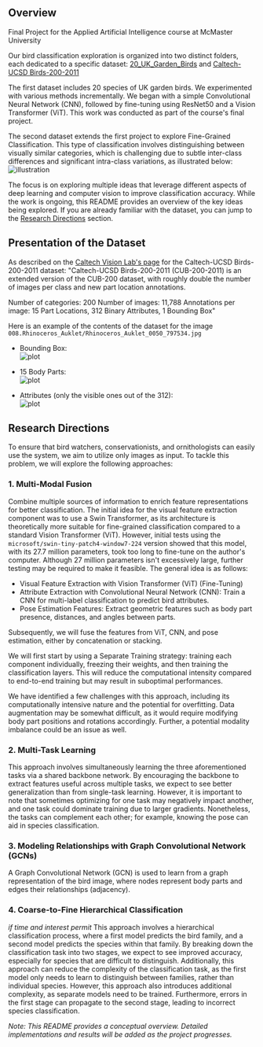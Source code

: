 ## Overview
Final Project for the Applied Artificial Intelligence course at McMaster University

Our bird classification exploration is organized into two distinct folders, each dedicated to a specific dataset: [20_UK_Garden_Birds](https://www.kaggle.com/datasets/davemahony/20-uk-garden-birds) and [Caltech-UCSD Birds-200-2011](https://www.vision.caltech.edu/datasets/cub_200_2011/)

The first dataset includes 20 species of UK garden birds. We experimented with various methods incrementally. We began with a simple Convolutional Neural Network (CNN), followed by fine-tuning using ResNet50 and a Vision Transformer (ViT). This work was conducted as part of the course's final project.

The second dataset extends the first project to explore Fine-Grained Classification. This type of classification involves distinguishing between visually similar categories, which is challenging due to subtle inter-class differences and significant intra-class variations, as illustrated below:<br>
![illustration](./screenshots/cub_fine_grained_explanation.png)

The focus is on exploring multiple ideas that leverage different aspects of deep learning and computer vision to improve classification accuracy. While the work is ongoing, this README provides an overview of the key ideas being explored. If you are already familiar with the dataset, you can jump to the [Research Directions](#research-directions) section.

## Presentation of the Dataset
As described on the [Caltech Vision Lab's page](https://www.vision.caltech.edu/datasets/cub_200_2011/) for the Caltech-UCSD Birds-200-2011 dataset:
"Caltech-UCSD Birds-200-2011 (CUB-200-2011) is an extended version of the CUB-200 dataset, with roughly double the number of images per class and new part location annotations.

Number of categories: 200
Number of images: 11,788
Annotations per image: 15 Part Locations, 312 Binary Attributes, 1 Bounding Box"

Here is an example of the contents of the dataset for the image `008.Rhinoceros_Auklet/Rhinoceros_Auklet_0050_797534.jpg`

- Bounding Box:<br>
![plot](./screenshots/cub_bbox_example.png)

- 15 Body Parts:<br>
![plot](./screenshots/cub_body_parts_example.png)

- Attributes (only the visible ones out of the 312):<br>
![plot](./screenshots/cub_attributes_example.png)


## Research Directions
To ensure that bird watchers, conservationists, and ornithologists can easily use the system, we aim to utilize only images as input. To tackle this problem, we will explore the following approaches:

### 1. Multi-Modal Fusion
Combine multiple sources of information to enrich feature representations for better classification. The initial idea for the visual feature extraction component was to use a Swin Transformer, as its architecture is theoretically more suitable for fine-grained classification compared to a standard Vision Transformer (ViT). However, initial tests using the `microsoft/swin-tiny-patch4-window7-224` version showed that this model, with its 27.7 million parameters, took too long to fine-tune on the author's computer. Although 27 million parameters isn't excessively large, further testing may be required to make it feasible. The general idea is as follows:

- Visual Feature Extraction with Vision Transformer (ViT) (Fine-Tuning)
- Attribute Extraction with Convolutional Neural Network (CNN): Train a CNN for multi-label classification to predict bird attributes.
- Pose Estimation Features: Extract geometric features such as body part presence, distances, and angles between parts.

Subsequently, we will fuse the features from ViT, CNN, and pose estimation, either by concatenation or stacking.

We will first start by using a Separate Training strategy: training each component individually, freezing their weights, and then training the classification layers. This will reduce the computational intensity compared to end-to-end training but may result in suboptimal performances.

We have identified a few challenges with this approach, including its computationally intensive nature and the potential for overfitting. Data augmentation may be somewhat difficult, as it would require modifying body part positions and rotations accordingly. Further, a potential modality imbalance could be an issue as well.

### 2. Multi-Task Learning
This approach involves simultaneously learning the three aforementioned tasks via a shared backbone network. By encouraging the backbone to extract features useful across multiple tasks, we expect to see better generalization than from single-task learning. However, it is important to note that sometimes optimizing for one task may negatively impact another, and one task could dominate training due to larger gradients. Nonetheless, the tasks can complement each other; for example, knowing the pose can aid in species classification.

### 3. Modeling Relationships with Graph Convolutional Network (GCNs)
A Graph Convolutional Network (GCN) is used to learn from a graph representation of the bird image, where nodes represent body parts and edges their relationships (adjacency).

### 4. Coarse-to-Fine Hierarchical Classification
*if time and interest permit* 
This approach involves a hierarchical classification process, where a first model predicts the bird family, and a second model predicts the species within that family. By breaking down the classification task into two stages, we expect to see improved accuracy, especially for species that are difficult to distinguish. Additionally, this approach can reduce the complexity of the classification task, as the first model only needs to learn to distinguish between families, rather than individual species. However, this approach also introduces additional complexity, as separate models need to be trained. Furthermore, errors in the first stage can propagate to the second stage, leading to incorrect species classification.


*Note: This README provides a conceptual overview. Detailed implementations and results will be added as the project progresses.*